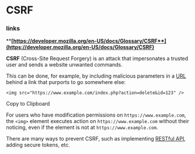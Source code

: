 # CSRF

### **links**

****[**https://developer.mozilla.org/en-US/docs/Glossary/CSRF**](https://developer.mozilla.org/en-US/docs/Glossary/CSRF)****

**CSRF** (Cross-Site Request Forgery) is an attack that impersonates a trusted user and sends a website unwanted commands.

This can be done, for example, by including malicious parameters in a [URL](https://developer.mozilla.org/en-US/docs/Glossary/URL) behind a link that purports to go somewhere else:

```
<img src="https://www.example.com/index.php?action=delete&id=123" />
```

Copy to Clipboard

For users who have modification permissions on `https://www.example.com`, the `<img>` element executes action on `https://www.example.com` without their noticing, even if the element is not at `https://www.example.com`.

There are many ways to prevent CSRF, such as implementing [RESTful API](https://developer.mozilla.org/en-US/docs/Glossary/REST), adding secure tokens, etc.
